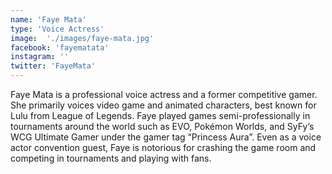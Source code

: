 ```yaml
---
name: 'Faye Mata'
type: 'Voice Actress'
image:  './images/faye-mata.jpg'
facebook: 'fayematata'
instagram: ''
twitter: 'FayeMata'
---
```

Faye Mata is a professional voice actress and a former competitive gamer. She primarily voices video game and animated characters, best known for Lulu from League of Legends. Faye played games semi-professionally in tournaments around the world such as EVO, Pokémon Worlds, and SyFy’s WCG Ultimate Gamer under the gamer tag “Princess Aura”. Even as a voice actor convention guest, Faye is notorious for crashing the game room and competing in tournaments and playing with fans.